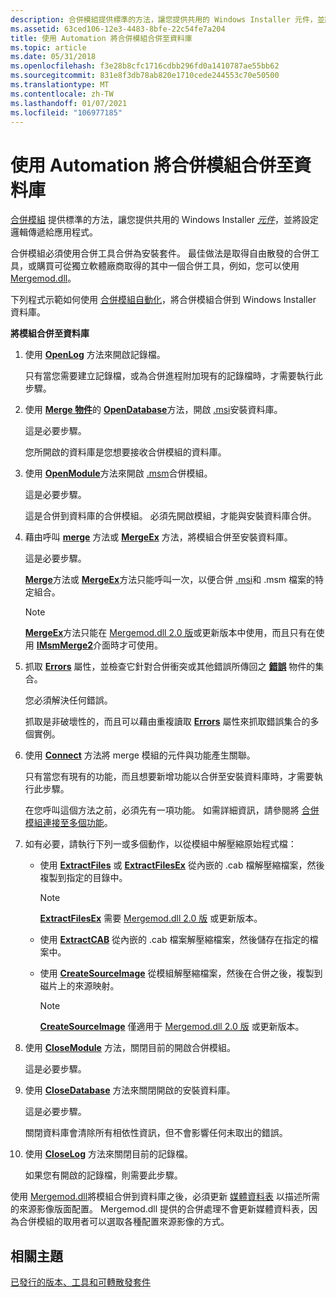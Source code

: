 ```yaml
---
description: 合併模組提供標準的方法，讓您提供共用的 Windows Installer 元件，並將設定邏輯傳遞給應用程式。
ms.assetid: 63ced106-12e3-4483-8bfe-22c54fe7a204
title: 使用 Automation 將合併模組合併至資料庫
ms.topic: article
ms.date: 05/31/2018
ms.openlocfilehash: f3e28b8cfc1716cdbb296fd0a1410787ae55bb62
ms.sourcegitcommit: 831e8f3db78ab820e1710cede244553c70e50500
ms.translationtype: MT
ms.contentlocale: zh-TW
ms.lasthandoff: 01/07/2021
ms.locfileid: "106977185"
---
```

# <a name="using-automation-to-merge-a-merge-module-into-a-database"></a>使用 Automation 將合併模組合併至資料庫

[合併模組](merge-modules.md) 提供標準的方法，讓您提供共用的 Windows Installer [*元件*](c-gly.md)，並將設定邏輯傳遞給應用程式。

合併模組必須使用合併工具合併為安裝套件。 最佳做法是取得自由散發的合併工具，或購買可從獨立軟體廠商取得的其中一個合併工具，例如，您可以使用 [Mergemod.dll](merge-module-automation.md)。

下列程式示範如何使用 [合併模組自動化](merge-module-automation.md)，將合併模組合併到 Windows Installer 資料庫。

**將模組合併至資料庫**

1.  使用 [**OpenLog**](merge-openlog.md) 方法來開啟記錄檔。

    只有當您需要建立記錄檔，或為合併進程附加現有的記錄檔時，才需要執行此步驟。

2.  使用 [**Merge 物件**](merge-object.md)的 [**OpenDatabase**](merge-opendatabase.md)方法，開啟 [.msi](windows-installer-file-extensions.md)安裝資料庫。

    這是必要步驟。

    您所開啟的資料庫是您想要接收合併模組的資料庫。

3.  使用 [**OpenModule**](merge-openmodule.md)方法來開啟 [.msm](windows-installer-file-extensions.md)合併模組。

    這是必要步驟。

    這是合併到資料庫的合併模組。 必須先開啟模組，才能與安裝資料庫合併。

4.  藉由呼叫 [**merge**](merge-object.md) 方法或 [**MergeEx**](merge-mergeex.md) 方法，將模組合併至安裝資料庫。

    這是必要步驟。

    [**Merge**](merge-object.md)方法或 [**MergeEx**](merge-mergeex.md)方法只能呼叫一次，以便合併 [.msi](windows-installer-file-extensions.md)和 .msm 檔案的特定組合。

    > [!Note]  
    > [**MergeEx**](merge-mergeex.md)方法只能在 [Mergemod.dll 2.0 版](merge-module-automation.md)或更新版本中使用，而且只有在使用 [**IMsmMerge2**](/windows/desktop/api/Mergemod/nn-mergemod-imsmmerge2)介面時才可使用。

     

5.  抓取 [**Errors**](merge-errors.md) 屬性，並檢查它針對合併衝突或其他錯誤所傳回之 [**錯誤**](error-object.md) 物件的集合。

    您必須解決任何錯誤。

    抓取是非破壞性的，而且可以藉由重複讀取 [**Errors**](merge-errors.md) 屬性來抓取錯誤集合的多個實例。

6.  使用 [**Connect**](merge-connect.md) 方法將 merge 模組的元件與功能產生關聯。

    只有當您有現有的功能，而且想要新增功能以合併至安裝資料庫時，才需要執行此步驟。

    在您呼叫這個方法之前，必須先有一項功能。 如需詳細資訊，請參閱將 [合併模組連接至多個功能](connecting-a-merge-module-to-multiple-features.md)。

7.  如有必要，請執行下列一或多個動作，以從模組中解壓縮原始程式檔：
    -   使用 [**ExtractFiles**](merge-extractfiles.md) 或 [**ExtractFilesEx**](merge-extractfilesex.md) 從內嵌的 .cab 檔解壓縮檔案，然後複製到指定的目錄中。
        > [!Note]  
        > [**ExtractFilesEx**](merge-extractfilesex.md) 需要 [Mergemod.dll 2.0 版](merge-module-automation.md) 或更新版本。

         

    -   使用 [**ExtractCAB**](merge-extractcab.md) 從內嵌的 .cab 檔案解壓縮檔案，然後儲存在指定的檔案中。
    -   使用 [**CreateSourceImage**](merge-createsourceimage.md) 從模組解壓縮檔案，然後在合併之後，複製到磁片上的來源映射。
        > [!Note]  
        > [**CreateSourceImage**](merge-createsourceimage.md) 僅適用于 [Mergemod.dll 2.0 版](merge-module-automation.md) 或更新版本。

         
8.  使用 [**CloseModule**](merge-closemodule.md) 方法，關閉目前的開啟合併模組。

    這是必要步驟。

9.  使用 [**CloseDatabase**](merge-closedatabase.md) 方法來關閉開啟的安裝資料庫。

    這是必要步驟。

    關閉資料庫會清除所有相依性資訊，但不會影響任何未取出的錯誤。

10. 使用 [**CloseLog**](merge-closelog.md) 方法來關閉目前的記錄檔。

    如果您有開啟的記錄檔，則需要此步驟。

使用 [Mergemod.dll](merge-module-automation.md)將模組合併到資料庫之後，必須更新 [媒體資料表](media-table.md) 以描述所需的來源影像版面配置。 Mergemod.dll 提供的合併處理不會更新媒體資料表，因為合併模組的取用者可以選取各種配置來源影像的方式。

## <a name="related-topics"></a>相關主題

<dl> <dt>

[已發行的版本、工具和可轉散發套件](released-versions-tools-and-redistributables.md)
</dt> </dl>

 

 



